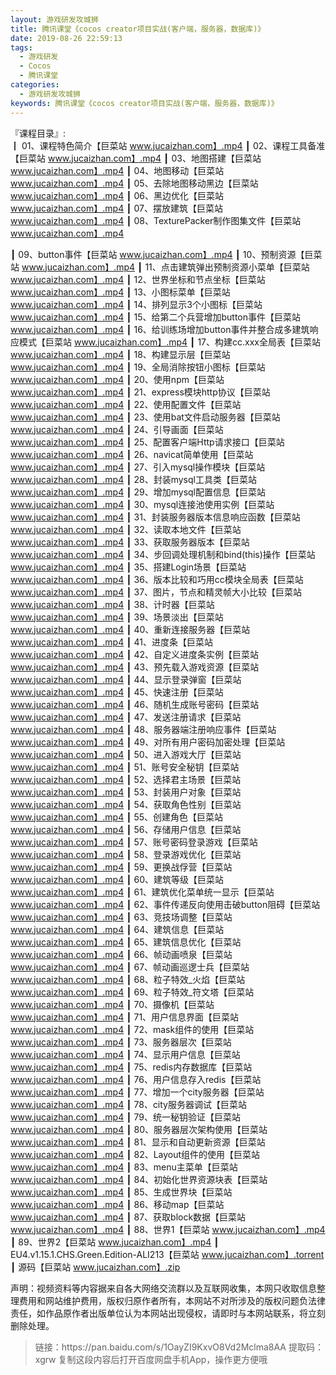 ```yaml
---
layout: 游戏研发攻城狮
title: 腾讯课堂《cocos creator项目实战(客户端，服务器，数据库)》
date: 2019-08-26 22:59:13
tags:
  - 游戏研发
  - Cocos
  - 腾讯课堂
categories:
  - 游戏研发攻城狮
keywords: 腾讯课堂《cocos creator项目实战(客户端，服务器，数据库)》
---
```

『课程目录』:  
┃  01、课程特色简介【巨菜站 www.jucaizhan.com】.mp4
┃  02、课程工具备准【巨菜站 www.jucaizhan.com】.mp4
┃  03、地图搭建【巨菜站 www.jucaizhan.com】.mp4
┃  04、地图移动【巨菜站 www.jucaizhan.com】.mp4
┃  05、去除地图移动黑边【巨菜站 www.jucaizhan.com】.mp4
┃  06、黑边优化【巨菜站 www.jucaizhan.com】.mp4
┃  07、摆放建筑【巨菜站 www.jucaizhan.com】.mp4
┃  08、TexturePacker制作图集文件【巨菜站 www.jucaizhan.com】.mp4
<!-- more --> 
┃  09、button事件【巨菜站 www.jucaizhan.com】.mp4
┃  10、预制资源【巨菜站 www.jucaizhan.com】.mp4
┃  11、点击建筑弹出预制资源小菜单【巨菜站 www.jucaizhan.com】.mp4
┃  12、世界坐标和节点坐标【巨菜站 www.jucaizhan.com】.mp4
┃  13、小图标菜单【巨菜站 www.jucaizhan.com】.mp4
┃  14、排列显示3个小图标【巨菜站 www.jucaizhan.com】.mp4
┃  15、给第二个兵营增加button事件【巨菜站 www.jucaizhan.com】.mp4
┃  16、给训练场增加button事件并整合成多建筑响应模式【巨菜站 www.jucaizhan.com】.mp4
┃  17、构建cc.xxx全局表【巨菜站 www.jucaizhan.com】.mp4
┃  18、构建显示层【巨菜站 www.jucaizhan.com】.mp4
┃  19、全局消除按钮小图标【巨菜站 www.jucaizhan.com】.mp4
┃  20、使用npm【巨菜站 www.jucaizhan.com】.mp4
┃  21、express模块http协议【巨菜站 www.jucaizhan.com】.mp4
┃  22、使用配置文件【巨菜站 www.jucaizhan.com】.mp4
┃  23、使用bat文件启动服务器【巨菜站 www.jucaizhan.com】.mp4
┃  24、引导画面【巨菜站 www.jucaizhan.com】.mp4
┃  25、配置客户端Http请求接口【巨菜站 www.jucaizhan.com】.mp4
┃  26、navicat简单使用【巨菜站 www.jucaizhan.com】.mp4
┃  27、引入mysql操作模块【巨菜站 www.jucaizhan.com】.mp4
┃  28、封装mysql工具类【巨菜站 www.jucaizhan.com】.mp4
┃  29、增加mysql配置信息【巨菜站 www.jucaizhan.com】.mp4
┃  30、mysql连接池使用实例【巨菜站 www.jucaizhan.com】.mp4
┃  31、封装服务器版本信息响应函数【巨菜站 www.jucaizhan.com】.mp4
┃  32、读取本地文件【巨菜站 www.jucaizhan.com】.mp4
┃  33、获取服务器版本【巨菜站 www.jucaizhan.com】.mp4
┃  34、步回调处理机制和bind(this)操作【巨菜站 www.jucaizhan.com】.mp4
┃  35、搭建Login场景【巨菜站 www.jucaizhan.com】.mp4
┃  36、版本比较和巧用cc模块全局表【巨菜站 www.jucaizhan.com】.mp4
┃  37、图片，节点和精灵帧大小比较【巨菜站 www.jucaizhan.com】.mp4
┃  38、计时器【巨菜站 www.jucaizhan.com】.mp4
┃  39、场景淡出【巨菜站 www.jucaizhan.com】.mp4
┃  40、重新连接服务器【巨菜站 www.jucaizhan.com】.mp4
┃  41、进度条【巨菜站 www.jucaizhan.com】.mp4
┃  42、自定义进度条实例【巨菜站 www.jucaizhan.com】.mp4
┃  43、预先载入游戏资源【巨菜站 www.jucaizhan.com】.mp4
┃  44、显示登录弹窗【巨菜站 www.jucaizhan.com】.mp4
┃  45、快速注册【巨菜站 www.jucaizhan.com】.mp4
┃  46、随机生成账号密码【巨菜站 www.jucaizhan.com】.mp4
┃  47、发送注册请求【巨菜站 www.jucaizhan.com】.mp4
┃  48、服务器端注册响应事件【巨菜站 www.jucaizhan.com】.mp4
┃  49、对所有用户密码加密处理【巨菜站 www.jucaizhan.com】.mp4
┃  50、进入游戏大厅【巨菜站 www.jucaizhan.com】.mp4
┃  51、账号安全秘钥【巨菜站 www.jucaizhan.com】.mp4
┃  52、选择君主场景【巨菜站 www.jucaizhan.com】.mp4
┃  53、封装用户对象【巨菜站 www.jucaizhan.com】.mp4
┃  54、获取角色性别【巨菜站 www.jucaizhan.com】.mp4
┃  55、创建角色【巨菜站 www.jucaizhan.com】.mp4
┃  56、存储用户信息【巨菜站 www.jucaizhan.com】.mp4
┃  57、账号密码登录游戏【巨菜站 www.jucaizhan.com】.mp4
┃  58、登录游戏优化【巨菜站 www.jucaizhan.com】.mp4
┃  59、更换战俘营【巨菜站 www.jucaizhan.com】.mp4
┃  60、建筑等级【巨菜站 www.jucaizhan.com】.mp4
┃  61、建筑优化菜单统一显示【巨菜站 www.jucaizhan.com】.mp4
┃  62、事件传递反向使用击破button阻碍【巨菜站 www.jucaizhan.com】.mp4
┃  63、竞技场调整【巨菜站 www.jucaizhan.com】.mp4
┃  64、建筑信息【巨菜站 www.jucaizhan.com】.mp4
┃  65、建筑信息优化【巨菜站 www.jucaizhan.com】.mp4
┃  66、帧动画喷泉【巨菜站 www.jucaizhan.com】.mp4
┃  67、帧动画巡逻士兵【巨菜站 www.jucaizhan.com】.mp4
┃  68、粒子特效_火焰【巨菜站 www.jucaizhan.com】.mp4
┃  69、粒子特效_符文塔【巨菜站 www.jucaizhan.com】.mp4
┃  70、摄像机【巨菜站 www.jucaizhan.com】.mp4
┃  71、用户信息界面【巨菜站 www.jucaizhan.com】.mp4
┃  72、mask组件的使用【巨菜站 www.jucaizhan.com】.mp4
┃  73、服务器层次【巨菜站 www.jucaizhan.com】.mp4
┃  74、显示用户信息【巨菜站 www.jucaizhan.com】.mp4
┃  75、redis内存数据库【巨菜站 www.jucaizhan.com】.mp4
┃  76、用户信息存入redis【巨菜站 www.jucaizhan.com】.mp4
┃  77、增加一个city服务器【巨菜站 www.jucaizhan.com】.mp4
┃  78、city服务器调试【巨菜站 www.jucaizhan.com】.mp4
┃  79、统一秘钥验证【巨菜站 www.jucaizhan.com】.mp4
┃  80、服务器层次架构使用【巨菜站 www.jucaizhan.com】.mp4
┃  81、显示和自动更新资源【巨菜站 www.jucaizhan.com】.mp4
┃  82、Layout组件的使用【巨菜站 www.jucaizhan.com】.mp4
┃  83、menu主菜单【巨菜站 www.jucaizhan.com】.mp4
┃  84、初始化世界资源块表【巨菜站 www.jucaizhan.com】.mp4
┃  85、生成世界块【巨菜站 www.jucaizhan.com】.mp4
┃  86、移动map【巨菜站 www.jucaizhan.com】.mp4
┃  87、获取block数据【巨菜站 www.jucaizhan.com】.mp4
┃  88、世界1【巨菜站 www.jucaizhan.com】.mp4
┃  89、世界2【巨菜站 www.jucaizhan.com】.mp4
┃  EU4.v1.15.1.CHS.Green.Edition-ALI213【巨菜站 www.jucaizhan.com】.torrent
┃  源码【巨菜站 www.jucaizhan.com】.zip
<div class="post-copyright">
    <div class="post-copyright__author">
      <span class="post-copyright-meta">声明：视频资料等内容据来自各大网络交流群以及互联网收集，本网只收取信息整理费用和网站维护费用，版权归原作者所有，本网站不对所涉及的版权问题负法律责任，如作品原作者出版单位认为本网站出现侵权，请即时与本网站联系，将立刻删除处理。 </span>
    </div>
</div>

<blockquote class="blockquote-center">
链接：https://pan.baidu.com/s/1OayZI9KxvO8Vd2Mclma8AA 
提取码：xgrw 
复制这段内容后打开百度网盘手机App，操作更方便哦
</blockquote>

